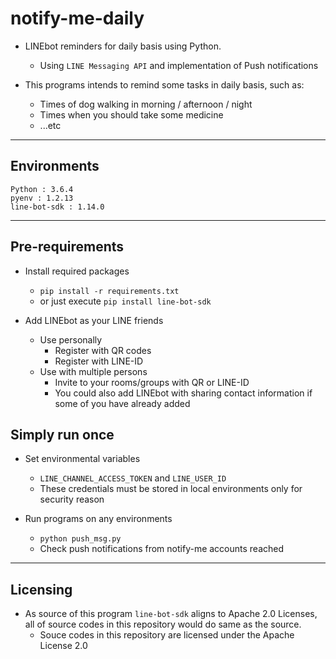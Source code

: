 # notify-me-daily

- LINEbot reminders for daily basis using Python.
  - Using `LINE Messaging API` and implementation of Push notifications

- This programs intends to remind some tasks in daily basis, such as:  
  - Times of dog walking in morning / afternoon / night
  - Times when you should take some medicine
  - ...etc

***

## Environments

```text
Python : 3.6.4
pyenv : 1.2.13
line-bot-sdk : 1.14.0
```

***

## Pre-requirements

- Install required packages
  - `pip install -r requirements.txt`
  - or just execute `pip install line-bot-sdk`

- Add LINEbot as your LINE friends
  - Use personally
    - Register with QR codes
    - Register with LINE-ID
  - Use with multiple persons
    - Invite to your rooms/groups with QR or LINE-ID
    - You could also add LINEbot with sharing contact information if some of you have already added

## Simply run once

- Set environmental variables
  - `LINE_CHANNEL_ACCESS_TOKEN` and `LINE_USER_ID`
  - These credentials must be stored in local environments only for security reason

- Run programs on any environments
  - `python push_msg.py`
  - Check push notifications from notify-me accounts reached

***

## Licensing

- As source of this program `line-bot-sdk` aligns to Apache 2.0 Licenses, all of source codes in this repository would do same as the source.
  - Souce codes in this repository are licensed under the Apache License 2.0
